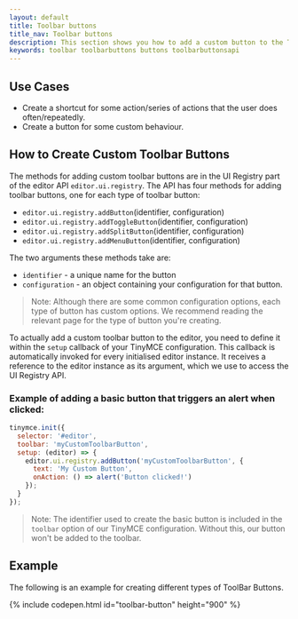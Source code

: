```yaml
---
layout: default
title: Toolbar buttons
title_nav: Toolbar buttons
description: This section shows you how to add a custom button to the TinyMCE 5.0 toolbar.
keywords: toolbar toolbarbuttons buttons toolbarbuttonsapi
---
```


## Use Cases

* Create a shortcut for some action/series of actions that the user does often/repeatedly.
* Create a button for some custom behaviour.

## How to Create Custom Toolbar Buttons

The methods for adding custom toolbar buttons are in the UI Registry part of the editor API `editor.ui.registry`. The API has four methods for adding toolbar buttons, one for each type of toolbar button:

* `editor.ui.registry.addButton`(identifier, configuration)
* `editor.ui.registry.addToggleButton`(identifier, configuration)
* `editor.ui.registry.addSplitButton`(identifier, configuration)
* `editor.ui.registry.addMenuButton`(identifier, configuration)

The two arguments these methods take are:

* `identifier` - a unique name for the button
* `configuration` - an object containing your configuration for that button.

> Note: Although there are some common configuration options, each type of button has custom options. We recommend reading the relevant page for the type of button you're creating.

To actually add a custom toolbar button to the editor, you need to define it within the `setup` callback of your TinyMCE configuration. This callback is automatically invoked for every initialised editor instance. It receives a reference to the editor instance as its argument, which we use to access the UI Registry API.

### Example of adding a basic button that triggers an alert when clicked:

```js
tinymce.init({
  selector: '#editor',
  toolbar: 'myCustomToolbarButton',
  setup: (editor) => {
    editor.ui.registry.addButton('myCustomToolbarButton', {
      text: 'My Custom Button',
      onAction: () => alert('Button clicked!')
    });
  }
});
```
> Note: The identifier used to create the basic button is included in the `toolbar` option of our TinyMCE configuration. Without this, our button won't be added to the toolbar.

## Example

The following is an example for creating different types of ToolBar Buttons.

{% include codepen.html id="toolbar-button" height="900" %}

